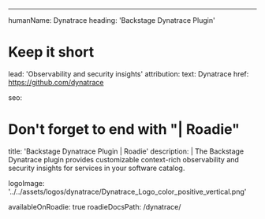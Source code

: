 ---
humanName: Dynatrace
heading: 'Backstage Dynatrace Plugin'
# Keep it short
lead: 'Observability and security insights'
attribution:
  text: Dynatrace
  href: https://github.com/dynatrace

seo:
  # Don't forget to end with "| Roadie"
  title: 'Backstage Dynatrace Plugin | Roadie'
  description: |
    The Backstage Dynatrace plugin provides customizable context-rich observability and security insights for services in your software catalog.

logoImage: '../../assets/logos/dynatrace/Dynatrace_Logo_color_positive_vertical.png'

availableOnRoadie: true
roadieDocsPath: /dynatrace/

